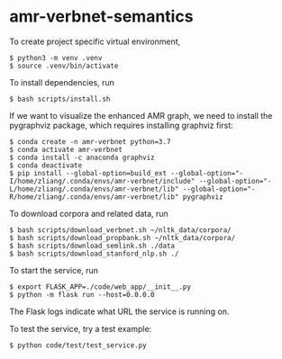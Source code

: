 # amr-verbnet-semantics

To create project specific virtual environment, 
```
$ python3 -m venv .venv
$ source .venv/bin/activate
```

To install dependencies, run
```
$ bash scripts/install.sh
```

If we want to visualize the enhanced AMR graph, we need to install the pygraphviz package, which requires 
installing graphviz first:
```
$ conda create -n amr-verbnet python=3.7
$ conda activate amr-verbnet
$ conda install -c anaconda graphviz
$ conda deactivate
$ pip install --global-option=build_ext --global-option="-I/home/zliang/.conda/envs/amr-verbnet/include" --global-option="-L/home/zliang/.conda/envs/amr-verbnet/lib" --global-option="-R/home/zliang/.conda/envs/amr-verbnet/lib" pygraphviz
```

To download corpora and related data, run
```
$ bash scripts/download_verbnet.sh ~/nltk_data/corpora/
$ bash scripts/download_propbank.sh ~/nltk_data/corpora/
$ bash scripts/download_semlink.sh ./data
$ bash scripts/download_stanford_nlp.sh ./
```

To start the service, run
```
$ export FLASK_APP=./code/web_app/__init__.py
$ python -m flask run --host=0.0.0.0
```
The Flask logs indicate what URL the service is running on.

To test the service, try a test example:
```
$ python code/test/test_service.py
```



